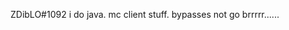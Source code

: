 ZDibLO#1092
i do java.
mc client stuff.
bypasses not go brrrrr......
<!---
ZDibLO/ZDibLO is a ✨ special ✨ repository because its `README.md` (this file) appears on your GitHub profile.
You can click the Preview link to take a look at your changes.
--->
